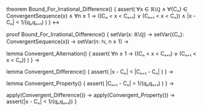 theorem Bound_For_Irrational_Difference() {
  assert(
    ∀x ∈ ℝ\ℚ ∧
    ∀{Cₙ} ∈ ConvergentSequence(x) ∧
    ∀n ≥ 1 →
    ((Cₙ < x < Cₙ₊₁) ∨ (Cₙ₊₁ < x < Cₙ)) ∧
    |x - Cₙ| < 1/(qₙqₙ₊₁)
  )
} ↔

proof Bound_For_Irrational_Difference() {
  setVar(x: ℝ\ℚ) →
  setVar({Cₙ}: ConvergentSequence(x)) →
  setVar(n: ℕ, n ≥ 1) →
  
  lemma Convergent_Alternation() {
    assert(
      ∀n ≥ 1 →
      ((Cₙ < x < Cₙ₊₁) ∨ (Cₙ₊₁ < x < Cₙ))
    )
  } →
  
  lemma Convergent_Difference() {
    assert(
      |x - Cₙ| < |Cₙ₊₁ - Cₙ|
    )
  } →
  
  lemma Convergent_Property() {
    assert(
      |Cₙ₊₁ - Cₙ| = 1/(qₙqₙ₊₁)
    )
  } →
  
  apply(Convergent_Difference()) →
  apply(Convergent_Property()) →
  assert(|x - Cₙ| < 1/(qₙqₙ₊₁))
}